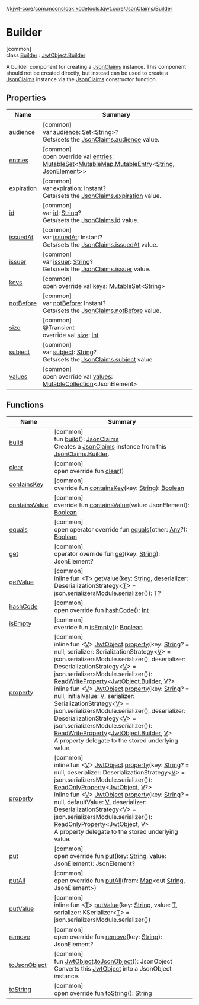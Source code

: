 //[kjwt-core](../../../../index.md)/[com.mooncloak.kodetools.kjwt.core](../../index.md)/[JsonClaims](../index.md)/[Builder](index.md)

# Builder

[common]\
class [Builder](index.md) : [JwtObject.Builder](../../-jwt-object/-builder/index.md)

A builder component for creating a [JsonClaims](../index.md) instance. This component should not be created directly, but instead can be used to create a [JsonClaims](../index.md) instance via the [JsonClaims](../index.md) constructor function.

## Properties

| Name | Summary |
|---|---|
| [audience](audience.md) | [common]<br>var [audience](audience.md): [Set](https://kotlinlang.org/api/latest/jvm/stdlib/kotlin.collections/-set/index.html)&lt;[String](https://kotlinlang.org/api/latest/jvm/stdlib/kotlin/-string/index.html)&gt;?<br>Gets/sets the [JsonClaims.audience](../audience.md) value. |
| [entries](../../-jwt-object/-builder/entries.md) | [common]<br>open override val [entries](../../-jwt-object/-builder/entries.md): [MutableSet](https://kotlinlang.org/api/latest/jvm/stdlib/kotlin.collections/-mutable-set/index.html)&lt;[MutableMap.MutableEntry](https://kotlinlang.org/api/latest/jvm/stdlib/kotlin.collections/-mutable-map/-mutable-entry/index.html)&lt;[String](https://kotlinlang.org/api/latest/jvm/stdlib/kotlin/-string/index.html), JsonElement&gt;&gt; |
| [expiration](expiration.md) | [common]<br>var [expiration](expiration.md): Instant?<br>Gets/sets the [JsonClaims.expiration](../expiration.md) value. |
| [id](id.md) | [common]<br>var [id](id.md): [String](https://kotlinlang.org/api/latest/jvm/stdlib/kotlin/-string/index.html)?<br>Gets/sets the [JsonClaims.id](../id.md) value. |
| [issuedAt](issued-at.md) | [common]<br>var [issuedAt](issued-at.md): Instant?<br>Gets/sets the [JsonClaims.issuedAt](../issued-at.md) value. |
| [issuer](issuer.md) | [common]<br>var [issuer](issuer.md): [String](https://kotlinlang.org/api/latest/jvm/stdlib/kotlin/-string/index.html)?<br>Gets/sets the [JsonClaims.issuer](../issuer.md) value. |
| [keys](../../-jwt-object/-builder/keys.md) | [common]<br>open override val [keys](../../-jwt-object/-builder/keys.md): [MutableSet](https://kotlinlang.org/api/latest/jvm/stdlib/kotlin.collections/-mutable-set/index.html)&lt;[String](https://kotlinlang.org/api/latest/jvm/stdlib/kotlin/-string/index.html)&gt; |
| [notBefore](not-before.md) | [common]<br>var [notBefore](not-before.md): Instant?<br>Gets/sets the [JsonClaims.notBefore](../not-before.md) value. |
| [size](../../-jwt-object/size.md) | [common]<br>@Transient<br>override val [size](../../-jwt-object/size.md): [Int](https://kotlinlang.org/api/latest/jvm/stdlib/kotlin/-int/index.html) |
| [subject](subject.md) | [common]<br>var [subject](subject.md): [String](https://kotlinlang.org/api/latest/jvm/stdlib/kotlin/-string/index.html)?<br>Gets/sets the [JsonClaims.subject](../subject.md) value. |
| [values](../../-jwt-object/-builder/values.md) | [common]<br>open override val [values](../../-jwt-object/-builder/values.md): [MutableCollection](https://kotlinlang.org/api/latest/jvm/stdlib/kotlin.collections/-mutable-collection/index.html)&lt;JsonElement&gt; |

## Functions

| Name | Summary |
|---|---|
| [build](build.md) | [common]<br>fun [build](build.md)(): [JsonClaims](../index.md)<br>Creates a [JsonClaims](../index.md) instance from this [JsonClaims.Builder](index.md). |
| [clear](../../-jwt-object/-builder/clear.md) | [common]<br>open override fun [clear](../../-jwt-object/-builder/clear.md)() |
| [containsKey](../../-jwt-object/contains-key.md) | [common]<br>override fun [containsKey](../../-jwt-object/contains-key.md)(key: [String](https://kotlinlang.org/api/latest/jvm/stdlib/kotlin/-string/index.html)): [Boolean](https://kotlinlang.org/api/latest/jvm/stdlib/kotlin/-boolean/index.html) |
| [containsValue](../../-jwt-object/contains-value.md) | [common]<br>override fun [containsValue](../../-jwt-object/contains-value.md)(value: JsonElement): [Boolean](https://kotlinlang.org/api/latest/jvm/stdlib/kotlin/-boolean/index.html) |
| [equals](../../-jwt-object/-builder/equals.md) | [common]<br>open operator override fun [equals](../../-jwt-object/-builder/equals.md)(other: [Any](https://kotlinlang.org/api/latest/jvm/stdlib/kotlin/-any/index.html)?): [Boolean](https://kotlinlang.org/api/latest/jvm/stdlib/kotlin/-boolean/index.html) |
| [get](../../-jwt-object/get.md) | [common]<br>operator override fun [get](../../-jwt-object/get.md)(key: [String](https://kotlinlang.org/api/latest/jvm/stdlib/kotlin/-string/index.html)): JsonElement? |
| [getValue](../../-jwt-object/get-value.md) | [common]<br>inline fun &lt;[T](../../-jwt-object/get-value.md)&gt; [getValue](../../-jwt-object/get-value.md)(key: [String](https://kotlinlang.org/api/latest/jvm/stdlib/kotlin/-string/index.html), deserializer: DeserializationStrategy&lt;[T](../../-jwt-object/get-value.md)&gt; = json.serializersModule.serializer()): [T](../../-jwt-object/get-value.md)? |
| [hashCode](../../-jwt-object/-builder/hash-code.md) | [common]<br>open override fun [hashCode](../../-jwt-object/-builder/hash-code.md)(): [Int](https://kotlinlang.org/api/latest/jvm/stdlib/kotlin/-int/index.html) |
| [isEmpty](../../-jwt-object/is-empty.md) | [common]<br>override fun [isEmpty](../../-jwt-object/is-empty.md)(): [Boolean](https://kotlinlang.org/api/latest/jvm/stdlib/kotlin/-boolean/index.html) |
| [property](../../-jwt-object/-builder/property.md) | [common]<br>inline fun &lt;[V](../../-jwt-object/-builder/property.md)&gt; [JwtObject](../../-jwt-object/index.md).[property](../../-jwt-object/-builder/property.md)(key: [String](https://kotlinlang.org/api/latest/jvm/stdlib/kotlin/-string/index.html)? = null, serializer: SerializationStrategy&lt;[V](../../-jwt-object/-builder/property.md)&gt; = json.serializersModule.serializer(), deserializer: DeserializationStrategy&lt;[V](../../-jwt-object/-builder/property.md)&gt; = json.serializersModule.serializer()): [ReadWriteProperty](https://kotlinlang.org/api/latest/jvm/stdlib/kotlin.properties/-read-write-property/index.html)&lt;[JwtObject.Builder](../../-jwt-object/-builder/index.md), [V](../../-jwt-object/-builder/property.md)?&gt;<br>inline fun &lt;[V](../../-jwt-object/-builder/property.md)&gt; [JwtObject](../../-jwt-object/index.md).[property](../../-jwt-object/-builder/property.md)(key: [String](https://kotlinlang.org/api/latest/jvm/stdlib/kotlin/-string/index.html)? = null, initialValue: [V](../../-jwt-object/-builder/property.md), serializer: SerializationStrategy&lt;[V](../../-jwt-object/-builder/property.md)&gt; = json.serializersModule.serializer(), deserializer: DeserializationStrategy&lt;[V](../../-jwt-object/-builder/property.md)&gt; = json.serializersModule.serializer()): [ReadWriteProperty](https://kotlinlang.org/api/latest/jvm/stdlib/kotlin.properties/-read-write-property/index.html)&lt;[JwtObject.Builder](../../-jwt-object/-builder/index.md), [V](../../-jwt-object/-builder/property.md)&gt;<br>A property delegate to the stored underlying value. |
| [property](../../property.md) | [common]<br>inline fun &lt;[V](../../property.md)&gt; [JwtObject](../../-jwt-object/index.md).[property](../../property.md)(key: [String](https://kotlinlang.org/api/latest/jvm/stdlib/kotlin/-string/index.html)? = null, deserializer: DeserializationStrategy&lt;[V](../../property.md)&gt; = json.serializersModule.serializer()): [ReadOnlyProperty](https://kotlinlang.org/api/latest/jvm/stdlib/kotlin.properties/-read-only-property/index.html)&lt;[JwtObject](../../-jwt-object/index.md), [V](../../property.md)?&gt;<br>inline fun &lt;[V](../../property.md)&gt; [JwtObject](../../-jwt-object/index.md).[property](../../property.md)(key: [String](https://kotlinlang.org/api/latest/jvm/stdlib/kotlin/-string/index.html)? = null, defaultValue: [V](../../property.md), deserializer: DeserializationStrategy&lt;[V](../../property.md)&gt; = json.serializersModule.serializer()): [ReadOnlyProperty](https://kotlinlang.org/api/latest/jvm/stdlib/kotlin.properties/-read-only-property/index.html)&lt;[JwtObject](../../-jwt-object/index.md), [V](../../property.md)&gt;<br>A property delegate to the stored underlying value. |
| [put](../../-jwt-object/-builder/put.md) | [common]<br>open override fun [put](../../-jwt-object/-builder/put.md)(key: [String](https://kotlinlang.org/api/latest/jvm/stdlib/kotlin/-string/index.html), value: JsonElement): JsonElement? |
| [putAll](../../-jwt-object/-builder/put-all.md) | [common]<br>open override fun [putAll](../../-jwt-object/-builder/put-all.md)(from: [Map](https://kotlinlang.org/api/latest/jvm/stdlib/kotlin.collections/-map/index.html)&lt;out [String](https://kotlinlang.org/api/latest/jvm/stdlib/kotlin/-string/index.html), JsonElement&gt;) |
| [putValue](../../-jwt-object/-builder/put-value.md) | [common]<br>inline fun &lt;[T](../../-jwt-object/-builder/put-value.md)&gt; [putValue](../../-jwt-object/-builder/put-value.md)(key: [String](https://kotlinlang.org/api/latest/jvm/stdlib/kotlin/-string/index.html), value: [T](../../-jwt-object/-builder/put-value.md), serializer: KSerializer&lt;[T](../../-jwt-object/-builder/put-value.md)&gt; = json.serializersModule.serializer()) |
| [remove](../../-jwt-object/-builder/remove.md) | [common]<br>open override fun [remove](../../-jwt-object/-builder/remove.md)(key: [String](https://kotlinlang.org/api/latest/jvm/stdlib/kotlin/-string/index.html)): JsonElement? |
| [toJsonObject](../../to-json-object.md) | [common]<br>fun [JwtObject](../../-jwt-object/index.md).[toJsonObject](../../to-json-object.md)(): JsonObject<br>Converts this [JwtObject](../../-jwt-object/index.md) into a JsonObject instance. |
| [toString](../../-jwt-object/-builder/to-string.md) | [common]<br>open override fun [toString](../../-jwt-object/-builder/to-string.md)(): [String](https://kotlinlang.org/api/latest/jvm/stdlib/kotlin/-string/index.html) |
